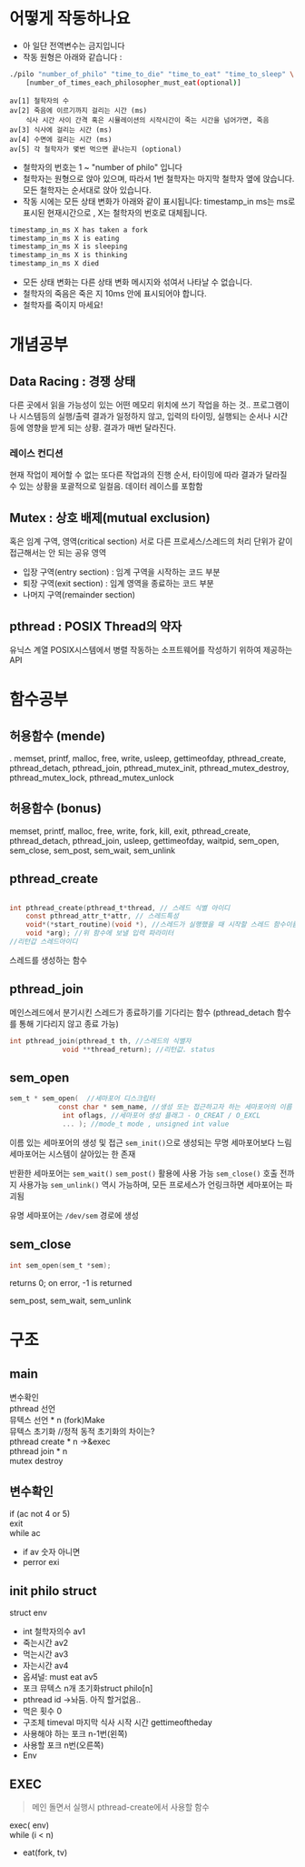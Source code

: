 # 어떻게  작동하나요
- 아 일단 전역변수는 금지입니다
- 작동 원형은 아래와 같습니다 :
```sh
./pilo "number_of_philo" "time_to_die" "time_to_eat" "time_to_sleep" \
	[number_of_times_each_philosopher_must_eat(optional)]
```
	av[1] 철학자의 수
	av[2] 죽음에 이르기까지 걸리는 시간 (ms)
		식사 시간 사이 간격 혹은 시뮬레이션의 시작시간이 죽는 시간을 넘어가면, 죽음
	av[3] 식사에 걸리는 시간 (ms)
	av[4] 수면에 걸리는 시간 (ms)
	av[5] 각 철학자가 몇번 먹으면 끝나는지 (optional)
- 철학자의 번호는 1 ~ "number of philo" 입니다
- 철학자는 원형으로 앉아 있으며, 따라서 1번 철학자는 마지막 철학자 옆에 앉습니다. 
	모든 철학자는 순서대로 앉아 있습니다.
- 작동 시에는 모든 상태 변화가 아래와 같이 표시됩니다: 
	timestamp_in ms는 ms로 표시된 현재시간으로 ,
	X는 철학자의 번호로 대체됩니다.
``` sh
timestamp_in_ms X has taken a fork
timestamp_in_ms X is eating
timestamp_in_ms X is sleeping
timestamp_in_ms X is thinking
timestamp_in_ms X died
```
- 모든 상태 변화는 다른 상태 변화 메시지와 섞여서 나타날 수 없습니다.
- 철학자의 죽음은 죽은 지 10ms 안에 표시되어야 합니다.
- 철학자를 죽이지 마세요!


# 개념공부
## Data Racing : 경쟁 상태
다른 곳에서 읽을 가능성이 있는 어떤 메모리 위치에 쓰기 작업을 하는 것..
프로그램이나 시스템등의 실행/출력 결과가 일정하지 않고, 입력의 타이밍, 실행되는 순서나 시간 등에 영향을 받게 되는 상황. 결과가 매번 달라진다.

### 레이스 컨디션
현재 작업이 제어할 수 없는 또다른 작업과의 진행 순서, 타이밍에 따라 결과가 달라질 수 있는 상황을 포괄적으로 일컬음. 데이터 레이스를 포함함

## Mutex :  상호 배제(mutual exclusion)
혹은 임계 구역, 영역(critical section)
서로 다른 프로세스/스레드의 처리 단위가 같이 접근해서는 안 되는 공유 영역
- 입장 구역(entry section) :  임계 구역을 시작하는 코드 부분
- 퇴장 구역(exit section) : 임계 영역을 종료하는 코드 부분
- 나머지 구역(remainder section)
  
## pthread : POSIX Thread의 약자
유닉스 계열 POSIX시스템에서 병렬 작동하는 소프트웨어를 작성하기 위하여 제공하는 API


# 함수공부
## 허용함수 (mende)
. memset, printf, malloc, free, write, usleep, 
gettimeofday, 
pthread_create, pthread_detach, pthread_join, 
pthread_mutex_init, pthread_mutex_destroy, pthread_mutex_lock, pthread_mutex_unlock

## 허용함수 (bonus)
memset, printf, malloc, free, write, fork, kill, exit, 
pthread_create, pthread_detach, pthread_join, 
usleep, gettimeofday, waitpid, 
sem_open, sem_close, sem_post, sem_wait, sem_unlink


## pthread_create

```c

int pthread_create(pthread_t*thread, // 스레드 식별 아이디 
	const pthread_attr_t*attr, // 스레드특성
	void*(*start_routine)(void *), //스레드가 실행했을 때 시작할 스레드 함수이름
	void *arg); //위 함수에 보낼 입력 파라미터
//리턴갑 스레드아이디
```
스레드를 생성하는 함수


## pthread_join

메인스레드에서 분기시킨 스레드가 종료하기를 기다리는 함수
(pthread_detach 함수를 통해 기다리지 않고 종료 가능)
```c
int pthread_join(pthread_t th, //스레드의 식별자
		     void **thread_return); //리턴값. status 

```
## sem_open
```c
sem_t * sem_open(  //세마포어 디스크립터
			const char * sem_name, //생성 또는 접근하고자 하는 세마포어의 이름
		     int oflags, //세마포어 생성 플래그 - O_CREAT / O_EXCL
		     ... ); //mode_t mode , unsigned int value
```
이름 있는 세마포어의 생성 및 접근
`sem_init()`으로 생성되는 무명 세마포어보다 느림
세마포어는 시스템이 살아있는 한 존재

반환한 세마포어는 `sem_wait()`  `sem_post()` 활용에 사용 가능
`sem_close()` 호출 전까지 사용가능
`sem_unlink()` 역시 가능하며, 모든 프로세스가 언링크하면 세마포어는 파괴됨

유명 세마포어는 `/dev/sem` 경로에 생성

## sem_close
```c
int sem_open(sem_t *sem);
```
returns 0; on error, -1 is returned


sem_post, sem_wait, sem_unlink


# 구조
## main  
변수확인  
pthread 선언  
뮤텍스 선언 * n (fork)Make  
뮤텍스 초기화 //정적 동적 초기화의 차이는?  
pthread create * n →&exec  
pthread join * n  
mutex destroy  

## 변수확인
if (ac not 4 or 5)  
exit  
while ac  
- if av 숫자 아니면  
- perror exi
## init philo struct  
struct env  
- int 철학자의수 av1  
- 죽는시간 av2  
- 먹는시간 av3  
- 자는시간 av4  
- 옵셔널: must eat av5  
- 포크 뮤텍스 n개 초기화struct philo[n]  
- pthread id →놔둠. 아직 할거없음..  
- 먹은 횟수 0  
- 구조체 timeval 마지막 식사 시작 시간 gettimeoftheday  
- 사용해야 하는 포크 n-1번(왼쪽)  
- 사용할 포크 n번(오른쪽)  
- Env
## EXEC 
> 메인 돌면서 실행시  pthread-create에서 사용할 함수  

exec( env)  
while (i < n)  
- eat(fork, tv)  
